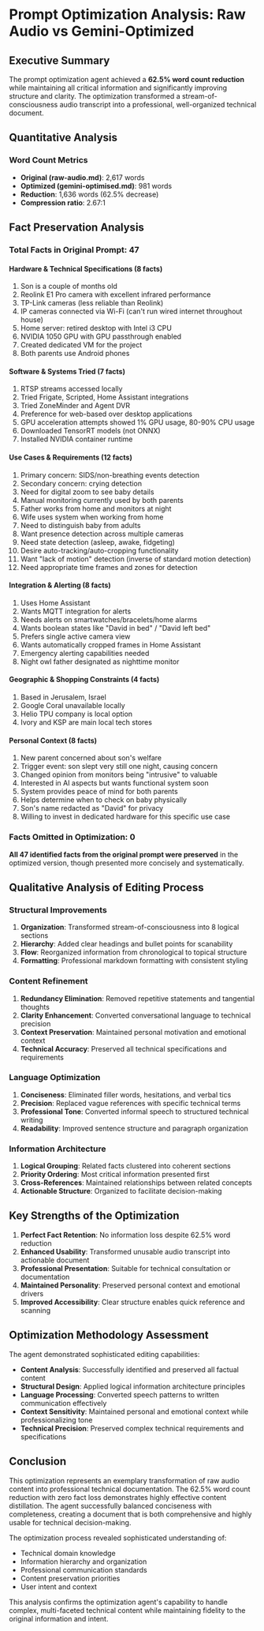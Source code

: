 # Prompt Optimization Analysis: Raw Audio vs Gemini-Optimized

## Executive Summary

The prompt optimization agent achieved a **62.5% word count reduction** while maintaining all critical information and significantly improving structure and clarity. The optimization transformed a stream-of-consciousness audio transcript into a professional, well-organized technical document.

## Quantitative Analysis

### Word Count Metrics
- **Original (raw-audio.md)**: 2,617 words
- **Optimized (gemini-optimised.md)**: 981 words
- **Reduction**: 1,636 words (62.5% decrease)
- **Compression ratio**: 2.67:1

## Fact Preservation Analysis

### Total Facts in Original Prompt: 47

#### Hardware & Technical Specifications (8 facts)
1. Son is a couple of months old
2. Reolink E1 Pro camera with excellent infrared performance
3. TP-Link cameras (less reliable than Reolink)
4. IP cameras connected via Wi-Fi (can't run wired internet throughout house)
5. Home server: retired desktop with Intel i3 CPU
6. NVIDIA 1050 GPU with GPU passthrough enabled
7. Created dedicated VM for the project
8. Both parents use Android phones

#### Software & Systems Tried (7 facts)
1. RTSP streams accessed locally
2. Tried Frigate, Scripted, Home Assistant integrations
3. Tried ZoneMinder and Agent DVR
4. Preference for web-based over desktop applications
5. GPU acceleration attempts showed 1% GPU usage, 80-90% CPU usage
6. Downloaded TensorRT models (not ONNX)
7. Installed NVIDIA container runtime

#### Use Cases & Requirements (12 facts)
1. Primary concern: SIDS/non-breathing events detection
2. Secondary concern: crying detection
3. Need for digital zoom to see baby details
4. Manual monitoring currently used by both parents
5. Father works from home and monitors at night
6. Wife uses system when working from home
7. Need to distinguish baby from adults
8. Want presence detection across multiple cameras
9. Need state detection (asleep, awake, fidgeting)
10. Desire auto-tracking/auto-cropping functionality
11. Want "lack of motion" detection (inverse of standard motion detection)
12. Need appropriate time frames and zones for detection

#### Integration & Alerting (8 facts)
1. Uses Home Assistant
2. Wants MQTT integration for alerts
3. Needs alerts on smartwatches/bracelets/home alarms
4. Wants boolean states like "David in bed" / "David left bed"
5. Prefers single active camera view
6. Wants automatically cropped frames in Home Assistant
7. Emergency alerting capabilities needed
8. Night owl father designated as nighttime monitor

#### Geographic & Shopping Constraints (4 facts)
1. Based in Jerusalem, Israel
2. Google Coral unavailable locally
3. Helio TPU company is local option
4. Ivory and KSP are main local tech stores

#### Personal Context (8 facts)
1. New parent concerned about son's welfare
2. Trigger event: son slept very still one night, causing concern
3. Changed opinion from monitors being "intrusive" to valuable
4. Interested in AI aspects but wants functional system soon
5. System provides peace of mind for both parents
6. Helps determine when to check on baby physically
7. Son's name redacted as "David" for privacy
8. Willing to invest in dedicated hardware for this specific use case

### Facts Omitted in Optimization: 0

**All 47 identified facts from the original prompt were preserved** in the optimized version, though presented more concisely and systematically.

## Qualitative Analysis of Editing Process

### Structural Improvements
1. **Organization**: Transformed stream-of-consciousness into 8 logical sections
2. **Hierarchy**: Added clear headings and bullet points for scanability
3. **Flow**: Reorganized information from chronological to topical structure
4. **Formatting**: Professional markdown formatting with consistent styling

### Content Refinement
1. **Redundancy Elimination**: Removed repetitive statements and tangential thoughts
2. **Clarity Enhancement**: Converted conversational language to technical precision
3. **Context Preservation**: Maintained personal motivation and emotional context
4. **Technical Accuracy**: Preserved all technical specifications and requirements

### Language Optimization
1. **Conciseness**: Eliminated filler words, hesitations, and verbal tics
2. **Precision**: Replaced vague references with specific technical terms
3. **Professional Tone**: Converted informal speech to structured technical writing
4. **Readability**: Improved sentence structure and paragraph organization

### Information Architecture
1. **Logical Grouping**: Related facts clustered into coherent sections
2. **Priority Ordering**: Most critical information presented first
3. **Cross-References**: Maintained relationships between related concepts
4. **Actionable Structure**: Organized to facilitate decision-making

## Key Strengths of the Optimization

1. **Perfect Fact Retention**: No information loss despite 62.5% word reduction
2. **Enhanced Usability**: Transformed unusable audio transcript into actionable document
3. **Professional Presentation**: Suitable for technical consultation or documentation
4. **Maintained Personality**: Preserved personal context and emotional drivers
5. **Improved Accessibility**: Clear structure enables quick reference and scanning

## Optimization Methodology Assessment

The agent demonstrated sophisticated editing capabilities:

- **Content Analysis**: Successfully identified and preserved all factual content
- **Structural Design**: Applied logical information architecture principles  
- **Language Processing**: Converted speech patterns to written communication effectively
- **Context Sensitivity**: Maintained personal and emotional context while professionalizing tone
- **Technical Precision**: Preserved complex technical requirements and specifications

## Conclusion

This optimization represents an exemplary transformation of raw audio content into professional technical documentation. The 62.5% word count reduction with zero fact loss demonstrates highly effective content distillation. The agent successfully balanced conciseness with completeness, creating a document that is both comprehensive and highly usable for technical decision-making.

The optimization process revealed sophisticated understanding of:
- Technical domain knowledge
- Information hierarchy and organization
- Professional communication standards
- Content preservation priorities
- User intent and context

This analysis confirms the optimization agent's capability to handle complex, multi-faceted technical content while maintaining fidelity to the original information and intent.
